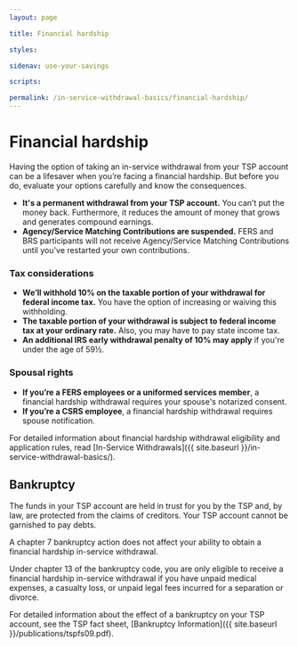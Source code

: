 ```yaml
---
layout: page

title: Financial hardship

styles:

sidenav: use-your-savings

scripts:

permalink: /in-service-withdrawal-basics/financial-hardship/
---
```


# Financial hardship

Having the option of taking an in-service withdrawal from your TSP account can be a lifesaver when you’re facing a financial hardship. But before you do, evaluate your options carefully and know the consequences.

- **It's a permanent withdrawal from your TSP account.** You can’t put the money back. Furthermore, it reduces the amount of money that grows and generates compound earnings.
- **Agency/Service Matching Contributions are suspended.** FERS and BRS participants will not receive Agency/Service Matching Contributions until you've restarted your own contributions.

### Tax considerations

- **We’ll withhold 10% on the taxable portion of your withdrawal for federal income tax.** You have the option of increasing or waiving this withholding.
- **The taxable portion of your withdrawal is subject to federal income tax at your ordinary rate.** Also, you may have to pay state income tax.
- **An additional IRS early withdrawal penalty of 10% may apply** if you're under the age of 59½.

### Spousal rights

- **If you’re a FERS employees or a uniformed services member**, a financial hardship withdrawal requires your spouse's notarized consent.
- **If you’re a CSRS employee**, a financial hardship withdrawal requires spouse notification.

For detailed information about financial hardship withdrawal eligibility and application rules, read [In-Service Withdrawals]({{ site.baseurl }}/in-service-withdrawal-basics/).

## Bankruptcy
The funds in your TSP account are held in trust for you by the TSP and, by law, are protected from the claims of creditors. Your TSP account cannot be garnished to pay debts.

A chapter 7 bankruptcy action does not affect your ability to obtain a financial hardship in-service withdrawal.

Under chapter 13 of the bankruptcy code, you are only eligible to receive a financial hardship in-service withdrawal if you have unpaid medical expenses, a casualty loss, or unpaid legal fees incurred for a separation or divorce.

For detailed information about the effect of a bankruptcy on your TSP account, see the TSP fact sheet, [Bankruptcy Information]({{ site.baseurl }}/publications/tspfs09.pdf).

<!-- CONTENT END -->
